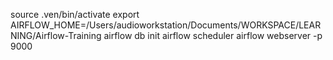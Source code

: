 source .ven/bin/activate
export AIRFLOW_HOME=/Users/audioworkstation/Documents/WORKSPACE/LEARNING/Airflow-Training
airflow db init
airflow scheduler
airflow webserver -p 9000
